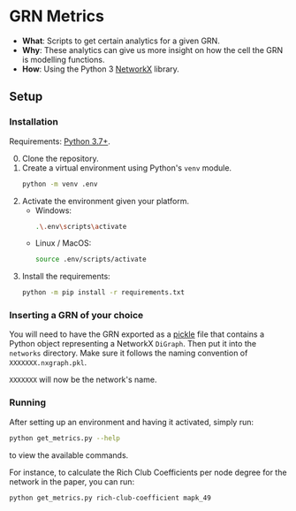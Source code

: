 # GRN Metrics

- **What**: Scripts to get certain analytics for a given GRN.
- **Why**: These analytics can give us more insight on how the cell the GRN is modelling functions.
- **How**: Using the Python 3 [NetworkX](https://networkx.org/) library.

## Setup

### Installation

Requirements: [Python 3.7+](https://www.python.org/downloads/).

0. Clone the repository.
1. Create a virtual environment using Python's `venv` module.
   ```sh
   python -m venv .env
   ```
2. Activate the environment given your platform.
   - Windows:
     ```sh
     .\.env\scripts\activate
     ```
   - Linux / MacOS:
     ```sh
     source .env/scripts/activate
     ```
3. Install the requirements:
   ```sh
   python -m pip install -r requirements.txt
   ```

### Inserting a GRN of your choice

You will need to have the GRN exported as a [pickle](https://docs.python.org/3/library/pickle.html) file that contains a Python object representing a NetworkX `DiGraph`. Then put it into the `networks` directory. Make sure it follows the naming convention of `XXXXXXX.nxgraph.pkl`.

`XXXXXXX` will now be the network's name.

### Running

After setting up an environment and having it activated, simply run:

```sh
python get_metrics.py --help
```

to view the available commands.

For instance, to calculate the Rich Club Coefficients per node degree for the network in the paper, you can run:

```sh
python get_metrics.py rich-club-coefficient mapk_49
```
